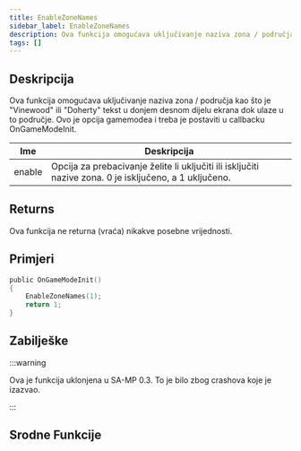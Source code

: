 ```yaml
---
title: EnableZoneNames
sidebar_label: EnableZoneNames
description: Ova funkcija omogućava uključivanje naziva zona / područja kao što je "Vinewood" ili "Doherty" tekst u donjem desnom dijelu ekrana dok ulaze u to područje.
tags: []
---
```


## Deskripcija

Ova funkcija omogućava uključivanje naziva zona / područja kao što je "Vinewood" ili "Doherty" tekst u donjem desnom dijelu ekrana dok ulaze u to područje. Ovo je opcija gamemodea i treba je postaviti u callbacku OnGameModeInit.

| Ime    | Deskripcija                                                                                            |
| ------ | ------------------------------------------------------------------------------------------------------ |
| enable | Opcija za prebacivanje želite li uključiti ili isključiti nazive zona. 0 je isključeno, a 1 uključeno. |

## Returns

Ova funkcija ne returna (vraća) nikakve posebne vrijednosti.

## Primjeri

```c
public OnGameModeInit()
{
    EnableZoneNames(1);
    return 1;
}
```

## Zabilješke

:::warning

Ova je funkcija uklonjena u SA-MP 0.3. To je bilo zbog crashova koje je izazvao.

:::

## Srodne Funkcije
